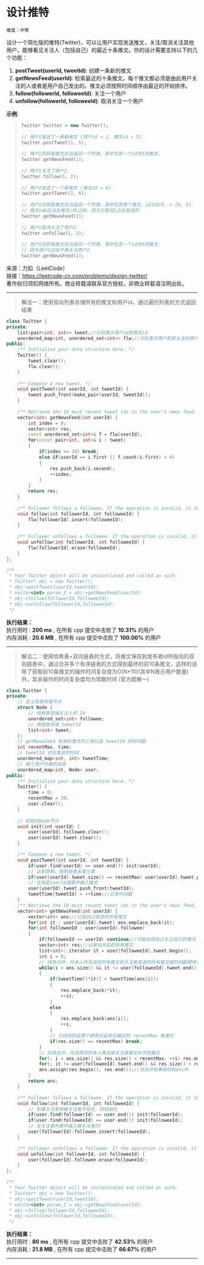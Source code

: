 # 设计推特 #  
`难度：中等` 

设计一个简化版的推特(Twitter)，可以让用户实现发送推文，关注/取消关注其他用户，能够看见关注人（包括自己）的最近十条推文。你的设计需要支持以下的几个功能：  
1. **postTweet(userId, tweetId)**: 创建一条新的推文  
2. **getNewsFeed(userId)**: 检索最近的十条推文。每个推文都必须是由此用户关注的人或者是用户自己发出的。推文必须按照时间顺序由最近的开始排序。  
3. **follow(followerId, followeeId)**: 关注一个用户  
4. **unfollow(followerId, followeeId)**: 取消关注一个用户  

**示例**:  
>```C++  
>Twitter twitter = new Twitter();  
>  
>// 用户1发送了一条新推文 (用户id = 1, 推文id = 5).  
>twitter.postTweet(1, 5);  
>  
>// 用户1的获取推文应当返回一个列表，其中包含一个id为5的推文.  
>twitter.getNewsFeed(1);  
>  
>// 用户1关注了用户2.  
>twitter.follow(1, 2);  
>  
>// 用户2发送了一个新推文 (推文id = 6).  
>twitter.postTweet(2, 6);  
>  
>// 用户1的获取推文应当返回一个列表，其中包含两个推文，id分别为 -> [6, 5].  
>// 推文id6应当在推文id5之前，因为它是在5之后发送的.  
>twitter.getNewsFeed(1);  
>  
>// 用户1取消关注了用户2.  
>twitter.unfollow(1, 2);  
>  
>// 用户1的获取推文应当返回一个列表，其中包含一个id为5的推文.  
>// 因为用户1已经不再关注用户2.  
>twitter.getNewsFeed(1);  
>```

来源：力扣（LeetCode）  
链接：https://leetcode-cn.com/problems/design-twitter/  
著作权归领扣网络所有。商业转载请联系官方授权，非商业转载请注明出处。  

---  
>解法一：使用双向列表存储所有的推文和用户id，通过遍历列表的方式返回结果  

```C++  
class Twitter {
private:
    list<pair<int, int>> tweet;//分别表示用户id和推文id
    unordered_map<int, unordered_set<int>> flw;//分别表示用户和其关注的用户
public:
    /** Initialize your data structure here. */
    Twitter() {
        tweet.clear();
        flw.clear();
    }
    
    /** Compose a new tweet. */
    void postTweet(int userId, int tweetId) {
        tweet.push_front(make_pair(userId, tweetId));
    }
    
    /** Retrieve the 10 most recent tweet ids in the user's news feed. Each item in the news feed must be posted by users who the user followed or by the user herself. Tweets must be ordered from most recent to least recent. */
    vector<int> getNewsFeed(int userId) {
        int index = 0;
        vector<int> res;
        const unordered_set<int>& f = flw[userId];
        for(const pair<int, int>& i : tweet)
        {
            if(index >= 10) break;
            else if(userId == i.first || f.count(i.first) > 0)
            {
                res.push_back(i.second);
                ++index;
            }
        }
        return res;
    }
    
    /** Follower follows a followee. If the operation is invalid, it should be a no-op. */
    void follow(int followerId, int followeeId) {
        flw[followerId].insert(followeeId);
    }
    
    /** Follower unfollows a followee. If the operation is invalid, it should be a no-op. */
    void unfollow(int followerId, int followeeId) {
        flw[followerId].erase(followeeId);
    }
};

/**
 * Your Twitter object will be instantiated and called as such:
 * Twitter* obj = new Twitter();
 * obj->postTweet(userId,tweetId);
 * vector<int> param_2 = obj->getNewsFeed(userId);
 * obj->follow(followerId,followeeId);
 * obj->unfollow(followerId,followeeId);
 */
```  

**执行结果：**  
执行用时 : **200 ms** , 在所有 cpp 提交中击败了 **10.31%** 的用户  
内存消耗 : **20.6 MB** , 在所有 cpp 提交中击败了 **100.00%** 的用户  

---  
>解法二：使用哈希表+双向链表的方式，将推文保存到发布者Id所指向的双向链表中，通过合并多个有序链表的方式得到最终的前10条推文，这样的话除了获取前10条推文的操作时间复杂度为O(N*10)(其中N表示用户数量)外，其余操作的时间复杂度均为常数时间 (官方题解一)  

```C++  
class Twitter {
private:
    // 定义信息存储节点
    struct Node {
        // 哈希表存储关注人的 Id
        unordered_set<int> followee;
        // 用链表存储 tweetId
        list<int> tweet;
    };
    // getNewsFeed 检索的推文的上限以及 tweetId 的时间戳
    int recentMax, time;
    // tweetId 对应发送的时间
    unordered_map<int, int> tweetTime;
    // 每个用户存储的信息
    unordered_map<int, Node> user;
public:
    /** Initialize your data structure here. */
    Twitter() {
        time = 0;
        recentMax = 10;
        user.clear();
    }
    
    // 初始化Node节点
    void init(int userId) {
        user[userId].followee.clear();
        user[userId].tweet.clear();
    }

    /** Compose a new tweet. */
    void postTweet(int userId, int tweetId) {
        if(user.find(userId) == user.end()) init(userId);
        // 达到限制，剔除链表末尾元素
        if(user[userId].tweet.size() == recentMax) user[userId].tweet.pop_back();
        // 在指定userId链表中插入推文
        user[userId].tweet.push_front(tweetId);
        tweetTime[tweetId] = ++time;//记录时间戳
    }
    /** Retrieve the 10 most recent tweet ids in the user's news feed. Each item in the news feed must be posted by users who the user followed or by the user herself. Tweets must be ordered from most recent to least recent. */
    vector<int> getNewsFeed(int userId) {
        vector<int> ans;//记录自己发送的所有推文
        for(int it : user[userId].tweet) ans.emplace_back(it);
        for(int followeeId : user[userId].followee)
        {
            if(followeeId == userId) continue;//可能出现自己关注自己的情况
            vector<int> res;//记录合并后的所有推文
            list<int>::iterator it = user[followeeId].tweet.begin();
            int i = 0;
            // 线性归并，将本人所发送的所有推文和关注者发送的所有推文按时间戳顺序合并
            while(i < ans.size() && it != user[followeeId].tweet.end())
            {
                if(tweetTime[(*it)] > tweetTime[ans[i]])
                {
                    res.emplace_back(*it);
                    ++it;
                }
                else
                {
                    res.emplace_back(ans[i]);
                    ++i;
                }
                // 已经找到这两个链表合起来后最近的 recentMax 条推文
                if(res.size() == recentMax) break;
            }
            // 后续合并，将没用完的本人推文或关注者推文补充到最后
            for(; i < ans.size() && res.size() < recentMax; ++i) res.emplace_back(ans[i]);
            for(; it != user[followeeId].tweet.end() && res.size() < recentMax; ++it) res.emplace_back(*it);
            ans.assign(res.begin(), res.end());//将合并结果保存到ans中
        }
        return ans;
    }

    /** Follower follows a followee. If the operation is invalid, it should be a no-op. */
    void follow(int followerId, int followeeId) {
        // 如果关注者和被关注者不存在，则初始化
        if(user.find(followerId) == user.end()) init(followerId);
        if(user.find(followeeId) == user.end()) init(followeeId);
        // 在关注者列表中插入被关注者Id
        user[followerId].followee.insert(followeeId);
    }

    /** Follower unfollows a followee. If the operation is invalid, it should be a no-op. */
    void unfollow(int followerId, int followeeId) {
        user[followerId].followee.erase(followeeId);
    }
};

/**
 * Your Twitter object will be instantiated and called as such:
 * Twitter* obj = new Twitter();
 * obj->postTweet(userId,tweetId);
 * vector<int> param_2 = obj->getNewsFeed(userId);
 * obj->follow(followerId,followeeId);
 * obj->unfollow(followerId,followeeId);
 */
```  

**执行结果：**  
执行用时 : **80 ms** , 在所有 cpp 提交中击败了 **42.53%** 的用户  
内存消耗 : **21.8 MB** , 在所有 cpp 提交中击败了 **66.67%** 的用户  

---  